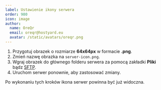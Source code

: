 ```yaml
---
label: Ustawienie ikony serwera
order: 980
icon: image
author:
  name: OreQr
  email: oreqr@hostyard.eu
  avatar: /static/avatars/oreqr.png
---
```


1. Przygotuj obrazek o rozmiarze **64x64px** w formacie **.png**.
2. Zmień nazwę obrazka na `server-icon.png`.
3. Wgraj obrazek do głównego folderu serwera za pomocą zakładki **Pliki** bądz [SFTP](/sftp.md).
4. Uruchom serwer ponownie, aby zastosować zmiany.

Po wykonaniu tych kroków ikona serwer powinna być już widoczna.
